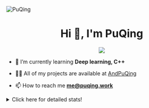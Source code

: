 ![PuQing](https://user-images.githubusercontent.com/27223114/171565019-9a56fae6-b08b-421f-99db-7e830da42371.png)

<h1 align="center">Hi 👋, I'm PuQing</h1>

<p align="center">
  <img src="https://github-widgetbox.vercel.app/api/profile?username=AndPuQing&data=followers,repositories,stars,commits"/>
</p>

- 🌱 I’m currently learning **Deep learning, C++**

- 👨‍💻 All of my projects are available at [AndPuQing](https://github.com/AndPuQing)

- 📫 How to reach me **me@puqing.work**

<details>
<summary>Click here for detailed stats!</summary>

<!--START_SECTION:waka-->
**I'm a Night 🦉** 

```text
🌞 Morning    37 commits     ██░░░░░░░░░░░░░░░░░░░░░░░   9.74% 
🌆 Daytime    140 commits    █████████░░░░░░░░░░░░░░░░   36.84% 
🌃 Evening    123 commits    ████████░░░░░░░░░░░░░░░░░   32.37% 
🌙 Night      80 commits     █████░░░░░░░░░░░░░░░░░░░░   21.05%

```


📊 **This Week I Spent My Time On** 

```text
💬 Programming Languages: 
C++                      5 hrs 32 mins       █████████░░░░░░░░░░░░░░░░   37.11% 
Jupyter Notebook         4 hrs 25 mins       ███████░░░░░░░░░░░░░░░░░░   29.55% 
Python                   3 hrs 13 mins       █████░░░░░░░░░░░░░░░░░░░░   21.53% 
C                        41 mins             █░░░░░░░░░░░░░░░░░░░░░░░░   4.58% 
Text                     33 mins             █░░░░░░░░░░░░░░░░░░░░░░░░   3.71%

🔥 Editors: 
VS Code                  14 hrs 57 mins      █████████████████████████   100.0%

💻 Operating System: 
Mac                      9 hrs 17 mins       ███████████████░░░░░░░░░░   62.18% 
Windows                  4 hrs 45 mins       ████████░░░░░░░░░░░░░░░░░   31.85% 
Linux                    53 mins             █░░░░░░░░░░░░░░░░░░░░░░░░   5.97%

```


<!--END_SECTION:waka-->
</details>
